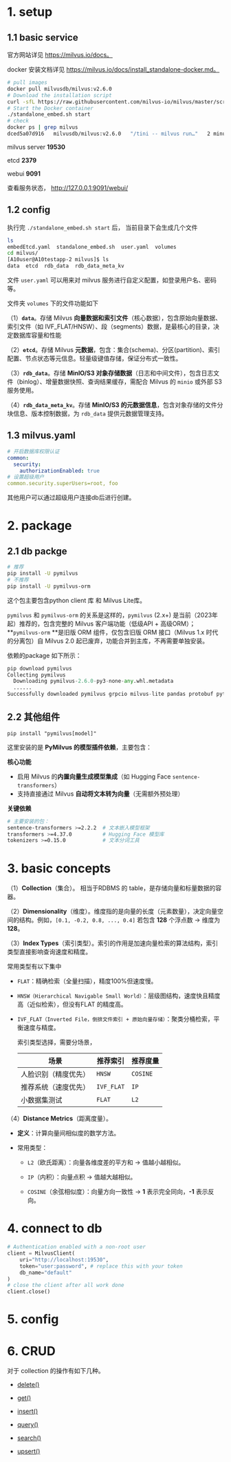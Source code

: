 # 1. setup

## 1.1 basic service

官方网站详见  https://milvus.io/docs。

docker 安装文档详见  https://milvus.io/docs/install_standalone-docker.md。

```sh
# pull images
docker pull milvusdb/milvus:v2.6.0
# Download the installation script
curl -sfL https://raw.githubusercontent.com/milvus-io/milvus/master/scripts/standalone_embed.sh -o standalone_embed.sh
# Start the Docker container
./standalone_embed.sh start
# check
docker ps | grep milvus
dced5a07d916   milvusdb/milvus:v2.6.0   "/tini -- milvus run…"   2 minutes ago   Up 2 minutes (healthy)   0.0.0.0:2379->2379/tcp, :::2379->2379/tcp, 0.0.0.0:9091->9091/tcp, :::9091->9091/tcp, 0.0.0.0:19530->19530/tcp, :::19530->19530/tcp   milvus-standalone
```

milvus server **19530**

etcd **2379**

webui **9091**

查看服务状态， http://127.0.0.1:9091/webui/

## 1.2 config

执行完 `./standalone_embed.sh start` 后， 当前目录下会生成几个文件

```sh
ls
embedEtcd.yaml  standalone_embed.sh  user.yaml  volumes
cd milvus/
[A10user@A10testapp-2 milvus]$ ls
data  etcd  rdb_data  rdb_data_meta_kv
```

文件 `user.yaml` 可以用来对 milvus 服务进行自定义配置，如登录用户名、密码等。

文件夹 `volumes` 下的文件功能如下

（1）**`data`**。存储 Milvus **向量数据和索引文件**（核心数据），包含原始向量数据、索引文件（如 IVF_FLAT/HNSW）、段（segments）数据，是最核心的目录，决定数据库容量和性能

（2）**`etcd`**。存储 Milvus **元数据**，包含：集合(schema)、分区(partition)、索引配置、节点状态等元信息。轻量级键值存储，保证分布式一致性。

（3）**`rdb_data`**。存储 **MinIO/S3 对象存储数据**（日志和中间文件），包含日志文件（binlog）、增量数据快照、查询结果缓存，需配合 Milvus 的 `minio` 或外部 S3 服务使用。

（4）**`rdb_data_meta_kv`**。存储 **MinIO/S3 的元数据信息**，包含对象存储的文件分块信息、版本控制数据，为 `rdb_data` 提供元数据管理支持。

## 1.3 milvus.yaml

```yaml
# 开启数据库权限认证
common:
  security:
    authorizationEnabled: true
# 设置超级用户
common.security.superUsers=root, foo
```

其他用户可以通过超级用户连接db后进行创建。

# 2. package

## 2.1 db packge

```sh
# 推荐
pip install -U pymilvus
# 不推荐
pip install -U pymilvus-orm
```

这个包主要包含python client 库 和 Milvus Lite库。

`pymilvus` 和 `pymilvus-orm` 的关系是这样的，`pymilvus` (2.x+) 是当前（2023年起）推荐的，包含完整的 Milvus 客户端功能（低级API + 高级ORM）；**`pymilvus-orm` **是旧版 ORM 组件，仅包含旧版 ORM 接口（Milvus 1.x 时代的分离包）自 Milvus 2.0 起已废弃，功能合并到主库，不再需要单独安装。

依赖的package 如下所示：

```python
pip download pymilvus
Collecting pymilvus
  Downloading pymilvus-2.6.0-py3-none-any.whl.metadata 
  ......
Successfully downloaded pymilvus grpcio milvus-lite pandas protobuf python-dotenv setuptools ujson numpy python-dateutil pytz tzdata tqdm six
```



## 2.2 其他组件

```
pip install "pymilvus[model]"
```

这里安装的是 **PyMilvus 的模型插件依赖**，主要包含：

**核心功能**

- 启用 Milvus 的**内置向量生成模型集成**（如 Hugging Face `sentence-transformers`）
- 支持直接通过 Milvus **自动将文本转为向量**（无需额外预处理）

**关键依赖**

```sh
# 主要安装的包：
sentence-transformers >=2.2.2  # 文本嵌入模型框架
transformers >=4.37.0          # Hugging Face 模型库
tokenizers >=0.15.0            # 文本分词工具
```

# 3. basic concepts

（1）**Collection**（集合）。 相当于RDBMS 的 table，是存储向量和标量数据的容器。

（2）**Dimensionality**（维度）。维度指的是向量的长度（元素数量），决定向量空间的结构。例如，`[0.1, -0.2, 0.8, ..., 0.4]` 若包含 **128** 个浮点数 → 维度为 **128**。

（3）**Index Types**（索引类型）。索引的作用是加速向量检索的算法结构，索引类型直接影响查询速度和精度。

常用类型有以下集中

- `FLAT`：精确检索（全量扫描），精度100%但速度慢。

- `HNSW（Hierarchical Navigable Small World）`：层级图结构，速度快且精度高（近似检索），但没有FLAT 的精度高。

- `IVF_FLAT（Inverted File，倒排文件索引 + 原始向量存储）`：聚类分桶检索，平衡速度与精度。

  索引类型选择，需要分场景， 

  | 场景                 | 推荐索引   | 推荐度量 |
  | -------------------- | ---------- | -------- |
  | 人脸识别（精度优先） | `HNSW`     | `COSINE` |
  | 推荐系统（速度优先） | `IVF_FLAT` | `IP`     |
  | 小数据集测试         | `FLAT`     | `L2`     |

（4）**Distance Metrics**（距离度量）。

- **定义**：计算向量间相似度的数学方法。

- 常用类型：
  - `L2`（欧氏距离）：向量各维度差的平方和 → 值越小越相似。
  
  - `IP`（内积）：向量点积 → 值越大越相似。
  
  - `COSINE`（余弦相似度）：向量方向一致性 → **1** 表示完全同向，**-1** 表示反向。
  
    
  

# 4. connect to db

```python
# Authentication enabled with a non-root user
client = MilvusClient(
    uri="http://localhost:19530",
    token="user:password", # replace this with your token
    db_name="default"
)
# close the client after all work done
client.close()
```



# 5. config



# 6. CRUD

对于 collection 的操作有如下几种。

- [delete()](https://milvus.io/api-reference/pymilvus/v2.4.x/MilvusClient/Vector/delete.md)

- [get()](https://milvus.io/api-reference/pymilvus/v2.4.x/MilvusClient/Vector/get.md)
- [insert()](https://milvus.io/api-reference/pymilvus/v2.4.x/MilvusClient/Vector/insert.md)
- [query()](https://milvus.io/api-reference/pymilvus/v2.4.x/MilvusClient/Vector/query.md)
- [search()](https://milvus.io/api-reference/pymilvus/v2.4.x/MilvusClient/Vector/search.md)
- [upsert()](https://milvus.io/api-reference/pymilvus/v2.4.x/MilvusClient/Vector/upsert.md)



